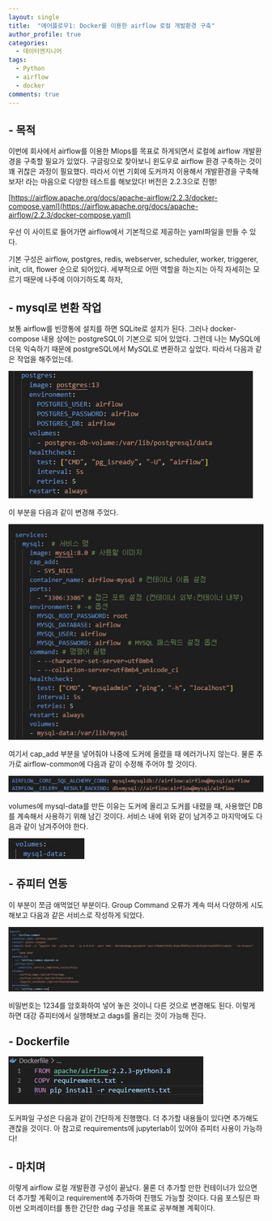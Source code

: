 ```yaml
---
layout: single
title:  "에어플로우1: Docker를 이용한 airflow 로컬 개발환경 구축"
author_profile: true
categories:
  - 데이터엔지니어
tags:
  - Python
  - airflow
  - docker
comments: true
---
```


## - 목적
이번에 회사에서 airflow를 이용한 Mlops를 목표로 하게되면서 로컬에 airflow 개발환경을 구축할 필요가 있었다. 구글링으로 찾아보니 윈도우로 airflow 환경 구축하는 것이 꽤 귀찮은 과정이 필요했다. 따라서 이번 기회에 도커까지 이용해서 개발환경을 구축해보자! 라는 마음으로 다양한 테스트를 해보았다! 버전은 2.2.3으로 진행!

[https://airflow.apache.org/docs/apache-airflow/2.2.3/docker-compose.yaml](https://airflow.apache.org/docs/apache-airflow/2.2.3/docker-compose.yaml)

우선 이 사이트로 들어가면 airflow에서 기본적으로 제공하는 yaml파일을 만들 수 있다.

기본 구성은 airflow, postgres, redis, webserver, scheduler, worker, triggerer, init, clit, flower 순으로 되어있다. 세부적으로 어떤 역할을 하는지는 아직 자세히는 모르기 때문에 나주에 이야기하도록 하자,

## - mysql로 변환 작업

보통 airflow를 빈깡통에 설치를 하면 SQLite로 설치가 된다. 그러나 docker-compose 내용 상에는 postgreSQL이 기본으로 되어 있었다. 그런데 나는 MySQL에 더욱 익숙하기 때문에 postgreSQL에서 MySQL로 변환하고 싶었다. 따라서 다음과 같은 작업을 해주었는데.

![postgres](/assets/images/postgres.jpg)

이 부분을 다음과 같이 변경해 주었다.

![mysql_ariflow](/assets/images/mysql_ariflow.jpg)

여기서 cap_add 부분을 넣어줘야 나중에 도커에 올렸을 때 에러가나지 않는다. 물론 추가로 airflow-common에 다음과 같이 수정해 주어야 할 것이다.

![mysql_airflow_common](/assets/images/mysql_airflow_common.jpg)

volumes에 mysql-data를 만든 이유는 도커에 올리고 도커를 내렸을 때, 사용했던 DB를 계속해서 사용하기 위해 남긴 것이다. 서비스 내에 위와 같이 남겨주고 마지막에도 다음과 같이 남겨주어야 한다.

![mysql_volumes](/assets/images/mysql_volumes.jpg)

## - 쥬피터 연동

이 부분이 쪼금 애먹었던 부분이다. Group Command 오류가 계속 떠서 다양하게 시도해보고 다음과 같은 서비스로 작성하게 되었다.

![jupyter_airflow](/assets/images/jupyter_airflow.jpg)

비밀번호는 1234를 암호화하여 넣어 놓은 것이니 다른 것으로 변경해도 된다. 이렇게 하면 대강 쥬피터에서 실행해보고 dags를 올리는 것이 가능해 진다.

## - Dockerfile

![airflow_docker](/assets/images/airflow_docker.jpg)

도커파일 구성은 다음과 같이 간단하게 진행했다. 더 추가할 내용들이 있다면 추가해도 괜찮을 것이다. 아 참고로 requirements에 jupyterlab이 있어야 쥬피터 사용이 가능하다!

## - 마치며
이렇게 airflow 로컬 개발환경 구성이 끝났다. 물론 더 추가할 만한 컨테이너가 있으면 더 추가할 계획이고 requirement에 추가하여 진행도 가능할 것이다. 다음 포스팅은 파이썬 오퍼레이터를 통한 간단한 dag 구성을 목표로 공부해볼 계획이다.
